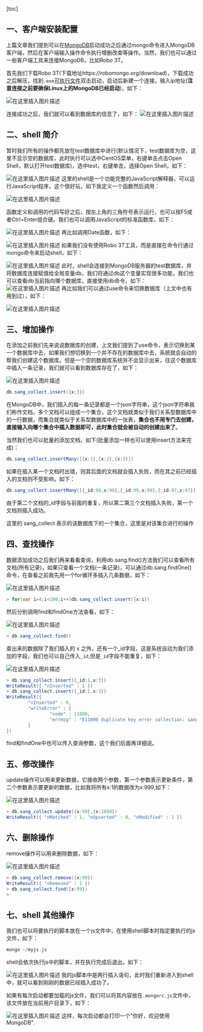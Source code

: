 [toc]

## 一、客户端安装配置

上篇文章我们提到可以在[MongoDB](https://so.csdn.net/so/search?q=MongoDB&spm=1001.2101.3001.7020)启动成功之后通过mongo命令进入MongoDB客户端，然后在客户端输入操作命令执行增删改查等操作。当然，我们也可以通过一些客户端工具来连接MongoDB，比如Robo 3T。

首先我们下载Robo 3T(下载地址https://robomongo.org/download)，下载成功之后解压，找到`.exe`[可执行文件](https://so.csdn.net/so/search?q=可执行文件&spm=1001.2101.3001.7020)双击启动，启动后新建一个连接，输入ip地址(**注意连接之前要确保Linux上的MongoDB已经启动**)，如下：

![在这里插入图片描述](https://img-blog.csdnimg.cn/20200824215144565.png?x-oss-process=image/watermark,type_ZmFuZ3poZW5naGVpdGk,shadow_10,text_aHR0cHM6Ly9ibG9nLmNzZG4ubmV0L25hbmh1YWliZWlhbg==,size_16,color_FFFFFF,t_70#pic_center)

连接成功之后，我们就可以看到数据库的信息了，如下：
![在这里插入图片描述](https://img-blog.csdnimg.cn/20200824215209518.png?x-oss-process=image/watermark,type_ZmFuZ3poZW5naGVpdGk,shadow_10,text_aHR0cHM6Ly9ibG9nLmNzZG4ubmV0L25hbmh1YWliZWlhbg==,size_16,color_FFFFFF,t_70#pic_center)

## 二、shell 简介

暂时我们所有的操作都先放在test数据库中进行(默认情况下，test数据库为空，这里不显示空的数据库，此时执行可以选中CentOS菜单，右键单击点击Open Shell，默认打开test数据库)，选中test，右键单击，选择Open Shell，如下：

![在这里插入图片描述](https://img-blog.csdnimg.cn/20200824215303207.png?x-oss-process=image/watermark,type_ZmFuZ3poZW5naGVpdGk,shadow_10,text_aHR0cHM6Ly9ibG9nLmNzZG4ubmV0L25hbmh1YWliZWlhbg==,size_16,color_FFFFFF,t_70#pic_center)
这里的shell是一个功能完整的JavaScript解释器，可以运行JavaScript程序，这个很好玩，如下我定义一个函数然后调用：

![在这里插入图片描述](https://img-blog.csdnimg.cn/20200824215322120.png#pic_center)

函数定义和调用的代码写好之后，按左上角的三角符号表示运行，也可以按F5或者Ctrl+Enter组合键。我们也可以调用JavaScript的标准函数库，如下：

![在这里插入图片描述](https://img-blog.csdnimg.cn/20200824215339933.png#pic_center)
再比如调用Date函数，如下：

![在这里插入图片描述](https://img-blog.csdnimg.cn/20200824215356998.png#pic_center)
如果我们没有使用Robo 3T工具，而是直接在命令行通过mongo命令来启动shell，如下：

![在这里插入图片描述](https://img-blog.csdnimg.cn/20200824215417758.png?x-oss-process=image/watermark,type_ZmFuZ3poZW5naGVpdGk,shadow_10,text_aHR0cHM6Ly9ibG9nLmNzZG4ubmV0L25hbmh1YWliZWlhbg==,size_16,color_FFFFFF,t_70#pic_center)
此时，shell会连接到MongoDB服务器的test数据库，并将数据库连接赋值给全局变量db，我们将通过db这个变量实现很多功能，我们也可以查看db当前指向哪个数据库，直接使用db命令，如下：
![在这里插入图片描述](https://img-blog.csdnimg.cn/20200824215442491.png#pic_center)
再比如我们可以通过use命令来切换数据库（上文中也有用到过），如下：

![在这里插入图片描述](https://img-blog.csdnimg.cn/20200824215509770.png#pic_center)

## 三、增加操作

在添加之前我们先来说说数据库的创建，上文我们提到了use命令，表示切换到某一个数据库中去，如果我们想切换到一个并不存在的数据库中去，系统就会自动的帮我们创建这个数据库。但是一个空的数据库系统并不会显示出来，往这个数据库中插入一条记录，我们就可以看到数据库存在了，如下：

![在这里插入图片描述](https://img-blog.csdnimg.cn/20200824215549511.png?x-oss-process=image/watermark,type_ZmFuZ3poZW5naGVpdGk,shadow_10,text_aHR0cHM6Ly9ibG9nLmNzZG4ubmV0L25hbmh1YWliZWlhbg==,size_16,color_FFFFFF,t_70#pic_center)

```java
db.sang_collect.insert({x:3})
```

在MongoDB中，我们插入的每一条记录都是一个json字符串，这个json字符串我们称作文档，多个文档可以组成一个集合，这个文档就类似于我们关系型数据库中的一行数据，而集合就类似于关系型数据库中的一张表，**集合也不用专门去创建，直接输入向哪个集合中插入数据即可，此时集合就会被自动的创建出来了**。

当然我们也可以批量的添加文档，如下(批量添加一样也可以使用insert方法来完成)：

```java
db.sang_collect.insertMany([{x:1},{x:2},{x:3}])
```

如果在插入某一个文档时出错，则其后面的文档就会插入失败，而在其之前已经插入的文档则不受影响，如下：

```java
db.sang_collect.insertMany([{_id:99,x:99},{_id:99,x:98},{_id:97,x:97}])
```

由于第二个文档的_id字段与前面的重复，所以第二第三个文档插入失败，第一个文档则插入成功。

这里的 sang_collect 表示的该数据库下的一个集合，这里是对该集合进行的操作

## 四、查找操作

数据添加成功之后我们再来看看查询，利用db.sang.find()方法我们可以查看所有文档(所有记录)，如果只查看一个文档(一条记录)，可以通过db.sang.findOne()命令，在查看之前我先用一个for循环多插入几条数据，如下：

![在这里插入图片描述](https://img-blog.csdnimg.cn/20200824220716264.png#pic_center)

```java
> for(var i=4;i<100;i++)db.sang_collect.insert({x:i})
```

然后分别调用find和findOne方法查看，如下：

![在这里插入图片描述](https://img-blog.csdnimg.cn/20200824220732527.png?x-oss-process=image/watermark,type_ZmFuZ3poZW5naGVpdGk,shadow_10,text_aHR0cHM6Ly9ibG9nLmNzZG4ubmV0L25hbmh1YWliZWlhbg==,size_16,color_FFFFFF,t_70#pic_center)

```java
> db.sang_collect.find()
```

查出来的数据除了我们插入的 x 之外，还有一个_id字段，这是系统自动为我们添加的字段，我们也可以自己传入`_id`,但是`_id`字段不能重复，如下：

![在这里插入图片描述](https://img-blog.csdnimg.cn/20200824220822809.png#pic_center)

```java
> db.sang_collect.insert({_id:1,x:3})
WriteResult({ "nInserted" : 1 })
> db.sang_collect.insert({_id:1,x:3})
WriteResult({
        "nInserted" : 0,
        "writeError" : {
                "code" : 11000,
                "errmsg" : "E11000 duplicate key error collection: sang.sang_collect index: _id_ dup key: { : 1.0 }"
        }
})
```

find和findOne中也可以传入查询参数，这个我们后面再详细说。

## 五、修改操作

update操作可以用来更新数据，它接收两个参数，第一个参数表示更新条件，第二个参数表示要更新的数据，比如我将所有x:1的数据改为x:999,如下：

![在这里插入图片描述](https://img-blog.csdnimg.cn/20200824220854303.png#pic_center)

```java
> db.sang_collect.update({x:99},{x:1000})
WriteResult({ "nMatched" : 1, "nUpserted" : 0, "nModified" : 1 })
```



## 六、删除操作

remove操作可以用来删除数据，如下：

![在这里插入图片描述](https://img-blog.csdnimg.cn/20200824220921871.png#pic_center)

```java
> db.sang_collect.remove({x:99})
WriteResult({ "nRemoved" : 1 })
> db.sang_collect.find({x:99})
>
```



## 七、shell 其他操作

我们也可以将要执行的脚本放在一个js文件中，在使用shell脚本时指定要执行的js文件，如下：

```java
mongo ~/myjs.js
```

shell会依次执行js中的脚本，并在执行完成后退出。如下：

![在这里插入图片描述](https://img-blog.csdnimg.cn/20200824221037515.png#pic_center)
我的js脚本中是两行插入语句，此时我们重新进入到shell中，就可以看到刚刚的数据已经插入成功了。

如果有每次启动都要加载的js文件，我们可以将其内容放在`.mongorc.js`文件中，该文件放在当前用户目录下，如下：

![在这里插入图片描述](https://img-blog.csdnimg.cn/20200824221053856.png#pic_center)
这样，每次启动都会打印一个"你好，欢迎使用MongoDB".